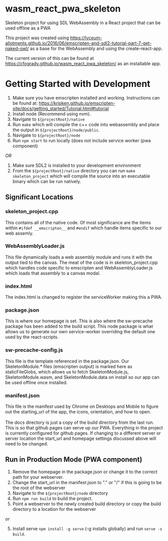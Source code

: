 # wasm_react_pwa_skeleton
Skeleton project for using SDL WebAssembly in a React project that can be used offline as a PWA

This project was created using https://lyceum-allotments.github.io/2016/06/emscripten-and-sdl2-tutorial-part-7-get-naked-owl/ as a base for the WebAssembly and using the create-react-app.

The current version of this can be found at https://cfogrady.github.io/wasm_react_pwa_skeleton/ as an installable app.

# Getting Started with Development
1. Make sure you have emscripten installed and working. Instructions can be found at: https://kripken.github.io/emscripten-site/docs/getting_started/Tutorial.html#tutorial
2. Install node (Recommend using nvm).
3. Navigate to `${projectRoot}/native` 
4. Run `make` which will compile the c++ code into webassembly and place the output in `${projectRoot}/node/public`.
5. Navigate to `${projectRoot}/node`
6. Run `npm start` to run locally (does not include service worker (pwa component)

*OR*
1. Make sure SDL2 is installed to your development environment
2. From the `${projectRoot}/native` directory you can run `make skeleton_project` which will compile the source into an executable binary which can be run natively.

## Significant Locations
### skeleton_project.cpp
This contains all of the native code. Of most significance are the items within `#ifdef __emscripten__` and `#endif` which handle items specific to our web assemly.
### WebAssemblyLoader.js
This file dynamically loads a web assembly module and runs it with the output tied to the canvas.
The meat of the code is in skeleton_project.cpp which handles code specific to emscripten and WebAssemblyLoader.js which loads that assembly to a canvas modal.
### index.html
The index.html is changed to register the serviceWorker making this a PWA.
### package.json
This is where our homepage is set. This is also where the sw-precache package has been added to the build script. This node package is what allows us to generate our own service-worker overriding the default one used by the react-scripts.
### sw-precache-config.js
This file is the template referenced in the package.json. Our SkeletonModule.* files (emscripten output) is marked here as staticFileGlobs, which allows us to fetch SkeletonModule.js, SkeletonModule.wasm, and SkeletonModule.data on install so our app can be used offline once installed.
### manifest.json
This file is the manifest used by Chrome on Desktops and Mobile to figure out the starting_url of the app, the icons, orientation, and how to open.
<br><br>
The docs directory is just a copy of the build directory from the last run. This is so that github pages can serve up our PWA. Everything in the project is currently configured for github pages. If changing to a different server or server location the start_url and homepage settings discussed above will need to be changed.

## Run in Production Mode (PWA component)
1. Remove the homepage in the package.json or change it to the correct path for your webserver.
2. Change the start_url in the manifest.json to "." or "/" if this is going to be the root of the webserver
3. Navigate to the `${projectRoot}/node` directory
4. Run `npm run build` to build the project.
5. Point a webserver to the newly created build directory or copy the build directory to a location for the webserver

*or*

5. Install serve `npm install -g serve` (-g installs globally) and run `serve -s build`.
